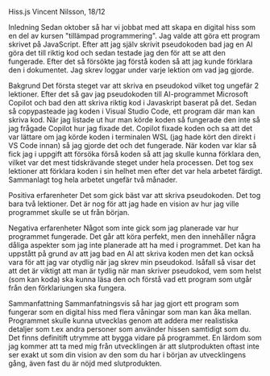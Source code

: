 Hiss.js
Vincent Nilsson, 18/12

Inledning
Sedan oktober så har vi jobbat med att skapa en digital hiss som en del av kursen "tillämpad programmering". Jag valde att göra ett program skrivet på JavaScript. Efter att jag själv skrivit pseudokoden bad jag en AI göra det till riktig kod och sedan testade jag den för att se att den fungerade. Efter det så försökte jag förstå koden så att jag kunde förklara den i dokumentet. Jag skrev loggar under varje lektion om vad jag gjorde.

Bakgrund
Det första steget var att skriva en pseudokod vilket tog ungefär 2 lektioner. Efter det så gav jag pseudokoden till AI-programmet Microsoft Copilot och bad den att skriva riktig kod i Javaskript baserat på det. Sedan så copypasteade jag koden i Visual Studio Code, ett program där man kan skriva kod. När jag listade ut hur man körde koden så fungerade den inte så jag frågade Copilot hur jag fixade det. Copilot fixade koden och sa att det var lättare om jag körde koden i terminalen WSL (jag hade kört den direkt i VS Code innan) så jag gjorde det och det fungerade. När koden var klar så fick jag i uppgift att försöka förså koden så att jag skulle kunna förklara den, vilket var det mest tidskrävande steget under hela processen. Det tog sex lektioner att förklara koden i sin helhet men efter det var hela arbetet färdigt. Sammanlagt tog hela arbetet ungefär två månader.

Positiva erfarenheter
Det som gick bäst var att skriva pseudokoden. Det tog bara två lektioner. Det är nog för att jag hade en vision av hur jag ville programmet skulle se ut från början.

Negativa erfarenheter
Något som inte gick som jag planerade var hur programmet fungerade. Det går att köra perfekt, men den innehåller några dåliga aspekter som jag inte planerade att ha med i programmet. Det kan ha uppstått på grund av att jag bad en AI att skriva koden men det kan också vara för att jag var otydlig när jag skrev min pseudokod. Isåfall så visar det att det är viktigt att man är tydlig när man skriver pseudokod, vem som helst (som kan koda) ska kunna läsa den och förstå vad ett program som utgår från den förklariungen ska fungera.

Sammanfattning
Sammanfatningsvis så har jag gjort ett program som fungerar som en digital hiss med flera våningar som man kan åka mellan. Programmet skulle kunna utvecklas genom att addera mer realistiska detaljer som t.ex andra personer som använder hissen samtidigt som du. Det finns definitift utrymme att bygga vidare på programmet. En lärdom som jag kommer att ta med mig från utvecklingen är att slutprodukten oftast inte ser exakt ut som din vision av den som du har i början av utvecklingens gång, även fast du är nöjd med slutprodukten.